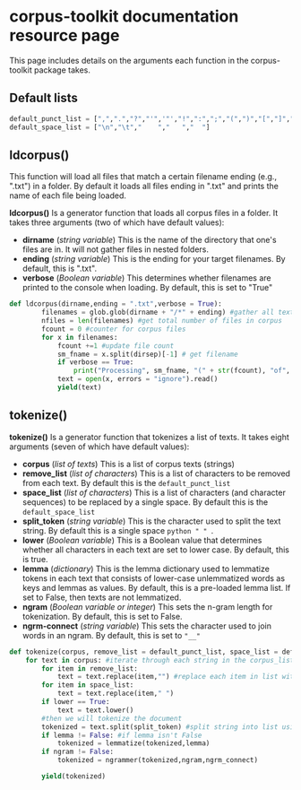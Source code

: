 
# corpus-toolkit documentation resource page
This page includes details on the arguments each function in the corpus-toolkit package takes.

## Default lists

```python
default_punct_list = [",",".","?","'",'"',"!",":",";","(",")","[","]","''","``","--"] #we can add more items to this if needed
default_space_list = ["\n","\t","    ","   ","  "]
```

## ldcorpus()

This function will load all files that match a certain filename ending (e.g., ".txt") in a folder. By default it loads all files ending in ".txt" and prints the name of each file being loaded.

**ldcorpus()** Is a generator function that loads all corpus files in a folder. It takes three arguments (two of which have default values):
- **dirname** (*string variable*) This is the name of the directory that one's files are in. It will not gather files in nested folders.
- **ending** (*string variable*) This is the ending for your target filenames. By default, this is ".txt".
- **verbose** (*Boolean variable*) This determines whether filenames are printed to the console when loading. By default, this is set to "True"

```python
def ldcorpus(dirname,ending = ".txt",verbose = True):
		filenames = glob.glob(dirname + "/*" + ending) #gather all text names
		nfiles = len(filenames) #get total number of files in corpus
		fcount = 0 #counter for corpus files
		for x in filenames:
			fcount +=1 #update file count
			sm_fname = x.split(dirsep)[-1] # get filename
			if verbose == True:
				print("Processing", sm_fname, "(" + str(fcount), "of", nfiles,"files)")
			text = open(x, errors = "ignore").read()
			yield(text)
```
## tokenize()

**tokenize()** Is a generator function that tokenizes a list of texts. It takes eight arguments (seven of which have default values):
- **corpus** (*list of texts*) This is a list of corpus texts (strings)
- **remove_list** (*list of characters*) This is a list of characters to be removed from each text. By default this is the `default_punct_list`
- **space_list** (*list of characters*) This is a list of characters (and character sequences) to be replaced by a single space. By default this is the `default_space_list`
- **split_token** (*string variable*) This is the character used to split the text string. By default this is a single space ```python " " ```.
- **lower** (*Boolean variable*) This is a Boolean value that determines whether all characters in each text are set to lower case. By default, this is true.
- **lemma** (*dictionary*) This is the lemma dictionary used to lemmatize tokens in each text that consists of lower-case unlemmatized words as keys and lemmas as values. By default, this is a pre-loaded lemma list. If set to False, then texts are not lemmatized.
- **ngram** (*Boolean variable or integer*) This sets the n-gram length for tokenization. By default, this is set to False.
- **ngrm-connect** (*string variable*) This sets the character used to join words in an ngram. By default, this is set to `"__"`

```python
def tokenize(corpus, remove_list = default_punct_list, space_list = default_space_list, split_token = " ", lower = True, lemma=lemma_dict,ngram = False,ngrm_connect = "__"):
	for text in corpus: #iterate through each string in the corpus_list
		for item in remove_list:
			text = text.replace(item,"") #replace each item in list with "" (i.e., nothing)
		for item in space_list:
			text = text.replace(item," ")
		if lower == True:
			text = text.lower()
		#then we will tokenize the document
		tokenized = text.split(split_token) #split string into list using the split token (by default this is a space " ")
		if lemma != False: #if lemma isn't False
			tokenized = lemmatize(tokenized,lemma)
		if ngram != False:
			tokenized = ngrammer(tokenized,ngram,ngrm_connect)

		yield(tokenized)
```
